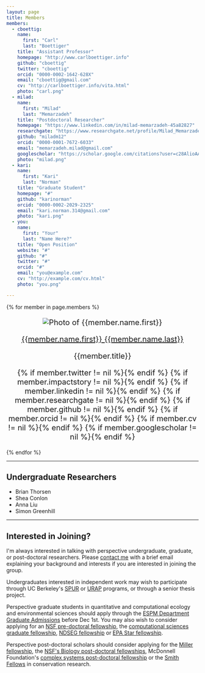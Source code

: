 ```yaml
---
layout: page
title: Members
members: 
  - cboettig:
    name:
      first: "Carl" 
      last: "Boettiger"
    title: "Assistant Professor"
    homepage: "http://www.carlboettiger.info"
    github: "cboettig"
    twitter: "cboettig"
    orcid: "0000-0002-1642-628X"
    email: "cboettig@gmail.com"
    cv: "http://carlboettiger.info/vita.html"
    photo: "carl.png"
  - milad:
    name:
      first: "Milad" 
      last: "Memarzadeh"
    title: "Postdoctoral Researcher"
    homepage: "https://www.linkedin.com/in/milad-memarzadeh-45a82827"
    researchgate: "https://www.researchgate.net/profile/Milad_Memarzadeh" 
    github: "miladm12"
    orcid: "0000-0001-7672-6033"
    email: "memarzadeh.milad@gmail.com"
    googlescholar: "https://scholar.google.com/citations?user=c28AlioAAAAJ&hl=en"
    photo: "milad.png"
  - kari:
    name:
      first: "Kari" 
      last: "Norman"
    title: "Graduate Student"
    homepage: "#"
    github: "karinorman"
    orcid: "0000-0002-2029-2325"
    email: "kari.norman.314@gmail.com"
    photo: "kari.png"
  - you:
    name:
      first: "Your"
      last: "Name Here?"
    title: "Open Position"
    website: "#"
    github: "#"
    twitter: "#"
    orcid: "#" 
    email: "you@example.com"
    cv: "http://example.com/cv.html" 
    photo: "you.png"

---
```


{% for member in page.members %}

<div  class="col-md-4"
 prefix="schema: http://schema.org/Person#" 
 typeof="foaf:Person schema:Person" 
 about="{{member.homepage}}"
 style="font-size:20px; text-align:center;">

<p><img property="foaf:depiction" src="assets/img/{{member.photo}}" alt="Photo of {{member.name.first}}"/></p>
<p>
<a property="foaf:homepage schema:url" 
  href="{{member.homepage}}"><span
  property="foaf:name"><span 
  property="foaf:givenName">{{member.name.first}}</span> <span
  property="foaf:familyName">{{member.name.last}}</span></span></a></p>
<p><span property="http://schema.org/Person#jobTitle">{{member.title}}</span></p>
<p class="socialicons">
<a href="mailto:{{member.email}}" title="email"><i class="fa fa-envelope"></i></a>
{% if member.twitter != nil %}<a rel="foaf:account" href="https://twitter.com/{{member.twitter}}" title="Twitter"><i class="fa fa-twitter"></i></a>{% endif %}
{% if member.impactstory != nil %}<a rel="foaf:account" href="{{member.impactstory}}" title="ImpactStory"><i class="ai ai-impactstory"></i></a>{% endif %}
{% if member.linkedin != nil %}<a rel="foaf:account" href="{{member.linkedin}}" title="LinkedIn"><i class="fa fa-linkedin"></i></a>{% endif %}
{% if member.researchgate != nil %}<a rel="foaf:account" href="{{member.researchgate}}" title="ResearchGate"><i class="ai ai-researchgate"></i></a>{% endif %}
{% if member.github != nil %}<a rel="foaf:account" href="https://github.com/{{member.github}}" title="GitHub"><i class="fa fa-github"></i></a>{% endif %}
{% if member.orcid != nil %}<a rel="http://purl.org/spar/datacite/orcid" href="https://orcid.org/{{member.orcid}}" title="ORCID ID"><i class="ai ai-orcid"></i></a>{% endif %}
{% if member.cv != nil %}<a rel="foaf:publications" type="application/atom+xml" href="{{member.cv}}" title="Publications"><i class="fa fa-file-text"></i></a>{% endif %}
{% if member.googlescholar != nil %}<a rel="foaf:publications" type="application/atom+xml" href="{{member.googlescholar}}" title="Publications"><i class="ai ai-google-scholar"></i></a>{% endif %}</p>
</div>

{% endfor %}


<div class="row">
<div class="col-md-8">

------------

## Undergraduate Researchers 

- Brian Thorsen
- Shea Conlon
- Anna Liu
- Simon Greenhill

----------

<!--
## Group Alumni 

--------

-->


## Interested in Joining?

I'm always interested in talking with perspective undergraduate,
graduate, or post-doctoral researchers. Please [contact
me](http://carlboettiger.info) with a brief email explaining your
background and interests if you are interested in joining the group.

Undergraduates interested in independent work may wish to participate
through UC Berkeley's [SPUR](http://nature.berkeley.edu/site2/spur/) or
[URAP](http://research.berkeley.edu/urap/) programs, or through a senior
thesis project.

Perspective graduate students in quantitative and computational ecology
and environmental sciences should apply through the [ESPM Department
Graduate
Admissions](http://ourenvironment.berkeley.edu/graduate-programs/admissions/)
before Dec 1st. You may also wish to consider applying for an [NSF
pre-doctoral fellowship](http://www.nsfgrfp.org/), the [computational
sciences graduate fellowship](https://www.krellinst.org/csgf/), [NDSEG
fellowship](http://ndseg.asee.org/) or [EPA Star
fellowship](http://www.epa.gov/ncer/fellow/).

Perspective post-doctoral scholars should consider applying for the
[Miller
fellowship](http://millerinstitute.berkeley.edu/page.php?nav=11), the
[NSF's Biology post-doctoral
fellowships](https://www.nsf.gov/funding/pgm_summ.jsp?pims_id=503622),
McDonnell Foundation's [complex systems post-doctoral
fellowship](https://www.jsmf.org/apply/fellowship/) or the [Smith
Fellows](http://conbio.org/mini-sites/smith-fellows/apply/proposal-guidelines)
in conservation research.

</div></div>
